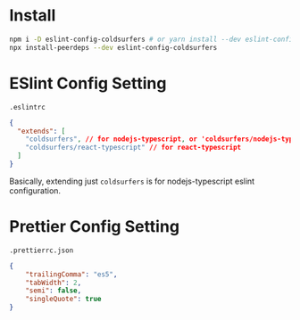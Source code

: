 # Install

```bash
npm i -D eslint-config-coldsurfers # or yarn install --dev eslint-config-coldsurfers
npx install-peerdeps --dev eslint-config-coldsurfers
```

# ESlint Config Setting

`.eslintrc`

```json
{
  "extends": [
    "coldsurfers", // for nodejs-typescript, or 'coldsurfers/nodejs-typescript'
    "coldsurfers/react-typescript" // for react-typescript
  ]
}
```

Basically, extending just `coldsurfers` is for nodejs-typescript eslint configuration.

# Prettier Config Setting

`.prettierrc.json`

```json
{
    "trailingComma": "es5",
    "tabWidth": 2,
    "semi": false,
    "singleQuote": true
}
```